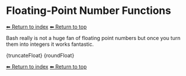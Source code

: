 # Floating-Point Number Functions

[⬅ Return to index](index.md)
[⬅ Return to top](../index.md)

Bash really is not a huge fan of floating point numbers but once you turn them into integers it works fantastic.

{truncateFloat}
{roundFloat}

[⬅ Return to index](index.md)
[⬅ Return to top](../index.md)
